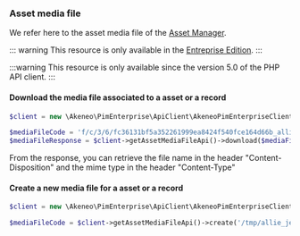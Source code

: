 ### Asset media file

We refer here to the asset media file of the [Asset Manager](/beta/asset-manager/concepts-and-resources.html#the-asset-media-file).

::: warning
This resource is only available in the [Entreprise Edition](https://www.akeneo.com/enterprise-edition/).
:::

:::warning
This resource is only available since the version 5.0 of the PHP API client.
:::

#### Download the media file associated to a asset or a record

```php
$client = new \Akeneo\PimEnterprise\ApiClient\AkeneoPimEnterpriseClientBuilder('http://akeneo.com/')->buildAuthenticatedByPassword('client_id', 'secret', 'admin', 'admin');

$mediaFileCode = 'f/c/3/6/fc36131bf5a352261999ea8424f540fce164d66b_allie_jean_model_picture.png';
$mediaFileResponse = $client->getAssetMediaFileApi()->download($mediaFileCode);
```

From the response, you can retrieve the file name in the header "Content-Disposition" and the mime type in the header "Content-Type"

#### Create a new media file for a asset or a record

```php
$client = new \Akeneo\PimEnterprise\ApiClient\AkeneoPimEnterpriseClientBuilder('http://akeneo.com/')->buildAuthenticatedByPassword('client_id', 'secret', 'admin', 'admin');

$mediaFileCode = $client->getAssetMediaFileApi()->create('/tmp/allie_jean_model_picture.png');
```
